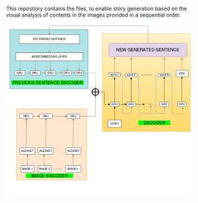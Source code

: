 This repository contains the files, to enable story generation based on the visual analysis of contents in the images provided in a sequential order.

![Pipeline](first_review.png)
